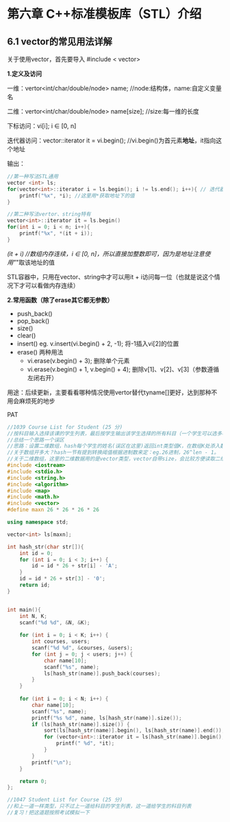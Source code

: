 # 第六章 C++标准模板库（STL）介绍
## 6.1 vector的常见用法详解
关于使用vector，首先要导入 #include < vector>

**1.定义及访问**

一维：vertor<int/char/double/node> name; //node:结构体，name:自定义变量名

二维：vertor<int/char/double/node> name[size]; //size:每一维的长度

下标访问：vi[i]; i ∈ [0, n]

迭代器访问：vector<typename>::iterator it = vi.begin(); //vi.begin()为首元素**地址**，it指向这个地址

输出： 
```C++
//第一种写法STL通用
vector <int> ls;
for(vector<int>::iterator i = ls.begin(); i != ls.end(); i++){ // 迭代器vector<int>::iterator不支持比大小，所以只能用 !=
    printf("%x", *i); //这里用*获取地址下的值
}

//第二种写法vertor、string特有
vector<int>::iterator it = ls.begin()
for(int i = 0; i < n; i++){
    printf("%x", *(it + i));
}
```
*(it + i) //数组内存连续，i ∈ [0, n]，所以直接加整数即可，因为是地址注意使用"*"取该地址的值

STL容器中，只用在vector、string中才可以用it + i访问每一位（也就是说这个情况下才可以看做内存连续）


**2.常用函数（除了erase其它都无参数）**
- push_back()
- pop_back()
- size()
- clear()
- insert()
eg. v.insert(vi.begin() + 2, -1); 将-1插入vi[2]的位置
- erase() 两种用法
  - vi.erase(v.begin() + 3); 删除单个元素
  - vi.erase(v.begin() + 1, v.begin() + 4); 删除v[1]、v[2]、v[3]（参数遵循左闭右开）


用途：后续更新，主要看看哪种情况使用vertor替代tyname[]更好，达到那种不用会麻烦死的地步


PAT

```C++
//1039 Course List for Student (25 分)
//按科目输入选择该课的学生列表，最后按学生输出该学生选择的所有科目（一个学生可以选多科）
//总结一个思路一个误区
//思路：设置二维数组，hash每个学生的姓名(误区在这里)返回int类型值K，在数组K处添入数字i(课程代号)，最后根据K输出i
//关于数组开多大？hash一节有提到转换阈值根据进制数来定：eg.26进制，26^len - 1。
//关于二维数组，这里的二维数据用的是vector类型，vector自带size，会比较方便读取二维内的元素
#include <iostream>
#include <stdio.h>
#include <string.h>
#include <algorithm>
#include <map>
#include <math.h>
#include <vector>
#define maxn 26 * 26 * 26 * 26

using namespace std;

vector<int> ls[maxn];

int hash_str(char str[]){
    int id = 0;
    for (int i = 0; i < 3; i++) {
        id = id * 26 + str[i] - 'A';
    }
    id = id * 26 + str[3] - '0';
    return id;
}


int main(){
    int N, K;
    scanf("%d %d", &N, &K);
    
    for (int i = 0; i < K; i++) {
        int courses, users;
        scanf("%d %d", &courses, &users);
        for (int j = 0; j < users; j++) {
            char name[10];
            scanf("%s", name);
            ls[hash_str(name)].push_back(courses);
        }
    }
    
    for (int i = 0; i < N; i++) {
        char name[10];
        scanf("%s", name);
        printf("%s %d", name, ls[hash_str(name)].size());
        if (ls[hash_str(name)].size()) {
            sort(ls[hash_str(name)].begin(), ls[hash_str(name)].end());
            for (vector<int>::iterator it = ls[hash_str(name)].begin(); it != ls[hash_str(name)].end(); it++) {
                printf(" %d", *it);
            }
        }
        printf("\n");
    }

    return 0;
};

```

```C++
//1047 Student List for Course (25 分)
//和上一道一样类型，只不过上一道给科目的学生列表，这一道给学生的科目列表
//复习！把这道题按照考试模拟一下
```
